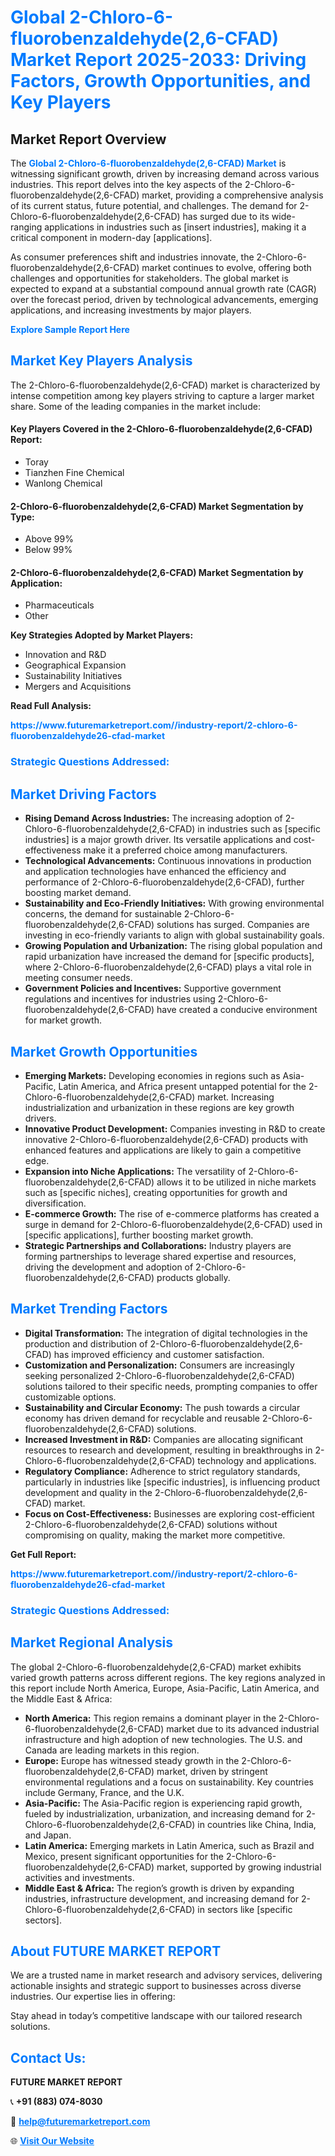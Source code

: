 <h1 style="color: #007BFF;">Global 2-Chloro-6-fluorobenzaldehyde(2,6-CFAD) Market Report 2025-2033: Driving Factors, Growth Opportunities, and Key Players</h1>

<section id="overview">
<h2>Market Report Overview</h2>
<p>The <a href="https://www.futuremarketreport.com//industry-report/2-chloro-6-fluorobenzaldehyde26-cfad-market" style="color: #007BFF; text-decoration: none;"><strong>Global 2-Chloro-6-fluorobenzaldehyde(2,6-CFAD) Market</strong></a> is witnessing significant growth, driven by increasing demand across various industries. This report delves into the key aspects of the 2-Chloro-6-fluorobenzaldehyde(2,6-CFAD) market, providing a comprehensive analysis of its current status, future potential, and challenges. The demand for 2-Chloro-6-fluorobenzaldehyde(2,6-CFAD) has surged due to its wide-ranging applications in industries such as [insert industries], making it a critical component in modern-day [applications].</p>
<p>As consumer preferences shift and industries innovate, the 2-Chloro-6-fluorobenzaldehyde(2,6-CFAD) market continues to evolve, offering both challenges and opportunities for stakeholders. The global market is expected to expand at a substantial compound annual growth rate (CAGR) over the forecast period, driven by technological advancements, emerging applications, and increasing investments by major players.</p>
</section>

<section id="overview">
<p><a href="https://www.futuremarketreport.com//request-sample/reportId=47085" style="color: #007BFF; text-decoration: none;"><strong>Explore Sample Report Here</strong></a></p>
</section>

<section id="key-players">
<h2 style="color: #007BFF;">Market Key Players Analysis</h2>
<p>The 2-Chloro-6-fluorobenzaldehyde(2,6-CFAD) market is characterized by intense competition among key players striving to capture a larger market share. Some of the leading companies in the market include:</p>
<h4>Key Players Covered in the 2-Chloro-6-fluorobenzaldehyde(2,6-CFAD) Report:</h4>
<ul><li>Toray</li><li>Tianzhen Fine Chemical</li><li>Wanlong Chemical</li></ul>
<h4>2-Chloro-6-fluorobenzaldehyde(2,6-CFAD) Market Segmentation by Type:</h4>
<ul><li>Above 99%</li><li>Below 99%</li></ul>

<h4>2-Chloro-6-fluorobenzaldehyde(2,6-CFAD) Market Segmentation by Application:</h4>
<ul><li>Pharmaceuticals</li><li>Other</li></ul>
<p><strong>Key Strategies Adopted by Market Players:</strong></p>
<ul>
<li>Innovation and R&D</li>
<li>Geographical Expansion</li>
<li>Sustainability Initiatives</li>
<li>Mergers and Acquisitions</li>
</ul>
</section>

<section>
<p><strong>Read Full Analysis: </strong></p><a href="https://www.futuremarketreport.com//industry-report/2-chloro-6-fluorobenzaldehyde26-cfad-market" style="color: #007BFF; text-decoration: none;"><strong>https://www.futuremarketreport.com//industry-report/2-chloro-6-fluorobenzaldehyde26-cfad-market</strong></a>
<h3 style="color: #007BFF;">Strategic Questions Addressed:</h3>
</section>

<section id="driving-factors">
<h2 style="color: #007BFF;">Market Driving Factors</h2>
<ul>
<li><strong>Rising Demand Across Industries:</strong> The increasing adoption of 2-Chloro-6-fluorobenzaldehyde(2,6-CFAD) in industries such as [specific industries] is a major growth driver. Its versatile applications and cost-effectiveness make it a preferred choice among manufacturers.</li>
<li><strong>Technological Advancements:</strong> Continuous innovations in production and application technologies have enhanced the efficiency and performance of 2-Chloro-6-fluorobenzaldehyde(2,6-CFAD), further boosting market demand.</li>
<li><strong>Sustainability and Eco-Friendly Initiatives:</strong> With growing environmental concerns, the demand for sustainable 2-Chloro-6-fluorobenzaldehyde(2,6-CFAD) solutions has surged. Companies are investing in eco-friendly variants to align with global sustainability goals.</li>
<li><strong>Growing Population and Urbanization:</strong> The rising global population and rapid urbanization have increased the demand for [specific products], where 2-Chloro-6-fluorobenzaldehyde(2,6-CFAD) plays a vital role in meeting consumer needs.</li>
<li><strong>Government Policies and Incentives:</strong> Supportive government regulations and incentives for industries using 2-Chloro-6-fluorobenzaldehyde(2,6-CFAD) have created a conducive environment for market growth.</li>
</ul>
</section>

<section id="growth-opportunities">
<h2 style="color: #007BFF;">Market Growth Opportunities</h2>
<ul>
<li><strong>Emerging Markets:</strong> Developing economies in regions such as Asia-Pacific, Latin America, and Africa present untapped potential for the 2-Chloro-6-fluorobenzaldehyde(2,6-CFAD) market. Increasing industrialization and urbanization in these regions are key growth drivers.</li>
<li><strong>Innovative Product Development:</strong> Companies investing in R&D to create innovative 2-Chloro-6-fluorobenzaldehyde(2,6-CFAD) products with enhanced features and applications are likely to gain a competitive edge.</li>
<li><strong>Expansion into Niche Applications:</strong> The versatility of 2-Chloro-6-fluorobenzaldehyde(2,6-CFAD) allows it to be utilized in niche markets such as [specific niches], creating opportunities for growth and diversification.</li>
<li><strong>E-commerce Growth:</strong> The rise of e-commerce platforms has created a surge in demand for 2-Chloro-6-fluorobenzaldehyde(2,6-CFAD) used in [specific applications], further boosting market growth.</li>
<li><strong>Strategic Partnerships and Collaborations:</strong> Industry players are forming partnerships to leverage shared expertise and resources, driving the development and adoption of 2-Chloro-6-fluorobenzaldehyde(2,6-CFAD) products globally.</li>
</ul>
</section>

<section id="trending-factors">
<h2 style="color: #007BFF;">Market Trending Factors</h2>
<ul>
<li><strong>Digital Transformation:</strong> The integration of digital technologies in the production and distribution of 2-Chloro-6-fluorobenzaldehyde(2,6-CFAD) has improved efficiency and customer satisfaction.</li>
<li><strong>Customization and Personalization:</strong> Consumers are increasingly seeking personalized 2-Chloro-6-fluorobenzaldehyde(2,6-CFAD) solutions tailored to their specific needs, prompting companies to offer customizable options.</li>
<li><strong>Sustainability and Circular Economy:</strong> The push towards a circular economy has driven demand for recyclable and reusable 2-Chloro-6-fluorobenzaldehyde(2,6-CFAD) solutions.</li>
<li><strong>Increased Investment in R&D:</strong> Companies are allocating significant resources to research and development, resulting in breakthroughs in 2-Chloro-6-fluorobenzaldehyde(2,6-CFAD) technology and applications.</li>
<li><strong>Regulatory Compliance:</strong> Adherence to strict regulatory standards, particularly in industries like [specific industries], is influencing product development and quality in the 2-Chloro-6-fluorobenzaldehyde(2,6-CFAD) market.</li>
<li><strong>Focus on Cost-Effectiveness:</strong> Businesses are exploring cost-efficient 2-Chloro-6-fluorobenzaldehyde(2,6-CFAD) solutions without compromising on quality, making the market more competitive.</li>
</ul>
</section>

<section>
<p><strong>Get Full Report: </strong></p><a href="https://www.futuremarketreport.com//industry-report/2-chloro-6-fluorobenzaldehyde26-cfad-market" style="color: #007BFF; text-decoration: none;"><strong>https://www.futuremarketreport.com//industry-report/2-chloro-6-fluorobenzaldehyde26-cfad-market</strong></a>
<h3 style="color: #007BFF;">Strategic Questions Addressed:</h3>
</section>


<section id="regional-analysis">
<h2 style="color: #007BFF;">Market Regional Analysis</h2>
<p>The global 2-Chloro-6-fluorobenzaldehyde(2,6-CFAD) market exhibits varied growth patterns across different regions. The key regions analyzed in this report include North America, Europe, Asia-Pacific, Latin America, and the Middle East & Africa:</p>
<ul>
<li><strong>North America:</strong> This region remains a dominant player in the 2-Chloro-6-fluorobenzaldehyde(2,6-CFAD) market due to its advanced industrial infrastructure and high adoption of new technologies. The U.S. and Canada are leading markets in this region.</li>
<li><strong>Europe:</strong> Europe has witnessed steady growth in the 2-Chloro-6-fluorobenzaldehyde(2,6-CFAD) market, driven by stringent environmental regulations and a focus on sustainability. Key countries include Germany, France, and the U.K.</li>
<li><strong>Asia-Pacific:</strong> The Asia-Pacific region is experiencing rapid growth, fueled by industrialization, urbanization, and increasing demand for 2-Chloro-6-fluorobenzaldehyde(2,6-CFAD) in countries like China, India, and Japan.</li>
<li><strong>Latin America:</strong> Emerging markets in Latin America, such as Brazil and Mexico, present significant opportunities for the 2-Chloro-6-fluorobenzaldehyde(2,6-CFAD) market, supported by growing industrial activities and investments.</li>
<li><strong>Middle East & Africa:</strong> The region’s growth is driven by expanding industries, infrastructure development, and increasing demand for 2-Chloro-6-fluorobenzaldehyde(2,6-CFAD) in sectors like [specific sectors].</li>
</ul>
</section>

<footer>
<h2 style="color: #007BFF;">About FUTURE MARKET REPORT</h2>
<p>We are a trusted name in market research and advisory services, delivering actionable insights and strategic support to businesses across diverse industries. Our expertise lies in offering:</p>

<p>Stay ahead in today’s competitive landscape with our tailored research solutions.</p>

<h2 style="color: #007BFF;">Contact Us:</h2>
<p><strong>FUTURE MARKET REPORT</strong></p>
<p>📞 <strong>+91 (883) 074-8030</strong></p>
<p>📧 <strong><a href="mailto:help@futuremarketreport.com" style="color: #007BFF;">help@futuremarketreport.com</a></strong></p>
<p>🌐 <strong><a href="https://www.futuremarketreport.com/" style="color: #007BFF;">Visit Our Website</a></strong></p>
</footer>